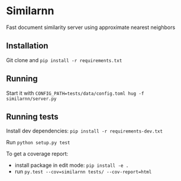 Similarnn
=========

Fast document similarity server using approximate nearest neighbors

Installation
------------

Git clone and `pip install -r requirements.txt`

Running
-------

Start it with `CONFIG_PATH=tests/data/config.toml hug -f similarnn/server.py`


Running tests
-------------

Install dev dependencies: `pip install -r requirements-dev.txt`

Run `python setup.py test`

To get a coverage report:
- install package in edit mode: `pip install -e .`
- run `py.test --cov=similarnn tests/ --cov-report=html`
